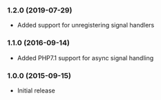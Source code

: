 ### 1.2.0 (2019-07-29)

  * Added support for unregistering signal handlers

### 1.1.0 (2016-09-14)

  * Added PHP7.1 support for async signal handling

### 1.0.0 (2015-09-15)

  * Initial release
